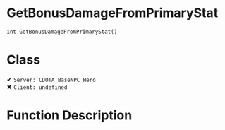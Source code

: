 # GetBonusDamageFromPrimaryStat
```
int GetBonusDamageFromPrimaryStat()
```
# Class
✔ `Server: CDOTA_BaseNPC_Hero`  
✖ `Client: undefined`  

# Function Description

